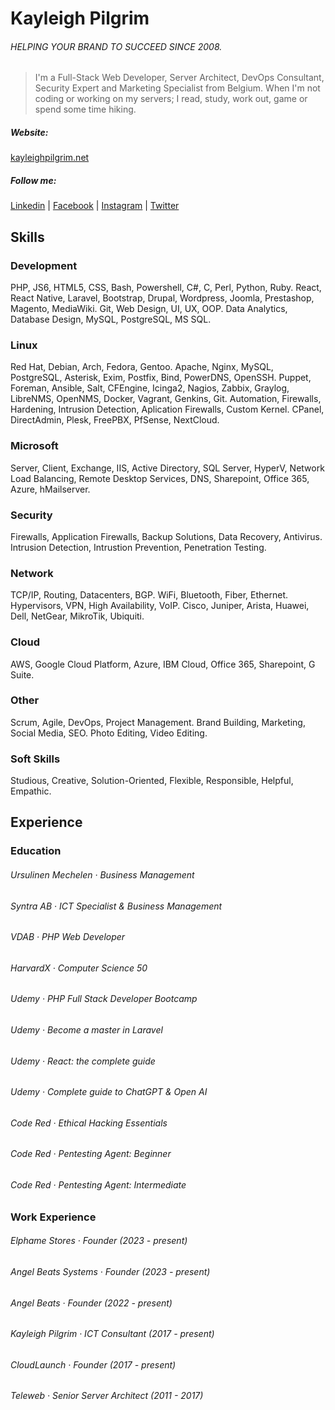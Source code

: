 # Kayleigh Pilgrim
###### HELPING YOUR BRAND TO SUCCEED SINCE 2008.
> I'm a Full-Stack Web Developer, Server Architect, DevOps Consultant, Security Expert and Marketing Specialist from Belgium. 
> When I'm not coding or working on my servers; I read, study, work out, game or spend some time hiking.

##### Website:
[kayleighpilgrim.net](https://kayleighpilgrim.net)
##### Follow me:
[Linkedin](https://www.linkedin.com/in/kayleigh-pilgrim/) |
[Facebook](https://www.facebook.com/www.kayleighpilgrim.net) |
[Instagram](https://www.instagram.com/www_kayleighpilgrim_net/) |
[Twitter](https://twitter.com/Kayleigh_Pil)

## Skills
### Development
PHP, JS6, HTML5, CSS, Bash, Powershell, C#, C, Perl, Python, Ruby. React, React Native, Laravel, Bootstrap, Drupal, Wordpress, Joomla, Prestashop, Magento, MediaWiki. Git, Web Design, UI, UX, OOP. Data Analytics, Database Design, MySQL, PostgreSQL, MS SQL.
### Linux
Red Hat, Debian, Arch, Fedora, Gentoo. Apache, Nginx, MySQL, PostgreSQL, Asterisk, Exim, Postfix, Bind, PowerDNS, OpenSSH. Puppet, Foreman, Ansible, Salt, CFEngine, Icinga2, Nagios, Zabbix, Graylog, LibreNMS, OpenNMS, Docker, Vagrant, Genkins, Git. Automation, Firewalls, Hardening, Intrusion Detection, Aplication Firewalls, Custom Kernel. CPanel, DirectAdmin, Plesk, FreePBX, PfSense, NextCloud.
### Microsoft
Server, Client, Exchange, IIS, Active Directory, SQL Server, HyperV, Network Load Balancing, Remote Desktop Services, DNS, Sharepoint, Office 365, Azure, hMailserver.
### Security
Firewalls, Application Firewalls, Backup Solutions, Data Recovery, Antivirus. Intrusion Detection, Intrustion Prevention, Penetration Testing.
### Network
TCP/IP, Routing, Datacenters, BGP. WiFi, Bluetooth, Fiber, Ethernet. Hypervisors, VPN, High Availability, VoIP. Cisco, Juniper, Arista, Huawei, Dell, NetGear, MikroTik, Ubiquiti.
### Cloud
AWS, Google Cloud Platform, Azure, IBM Cloud, Office 365, Sharepoint, G Suite.
### Other
Scrum, Agile, DevOps, Project Management. Brand Building, Marketing, Social Media, SEO. Photo Editing, Video Editing.
### Soft Skills
Studious, Creative, Solution-Oriented, Flexible, Responsible, Helpful, Empathic.

## Experience
### Education
###### Ursulinen Mechelen · Business Management
###### Syntra AB · ICT Specialist & Business Management
###### VDAB · PHP Web Developer
###### HarvardX · Computer Science 50
###### Udemy · PHP Full Stack Developer Bootcamp
###### Udemy · Become a master in Laravel
###### Udemy · React: the complete guide
###### Udemy · Complete guide to ChatGPT & Open AI
###### Code Red · Ethical Hacking Essentials
###### Code Red · Pentesting Agent: Beginner
###### Code Red · Pentesting Agent: Intermediate
### Work Experience
###### Elphame Stores · Founder (2023 - present)
###### Angel Beats Systems · Founder (2023 - present)
###### Angel Beats · Founder (2022 - present)
###### Kayleigh Pilgrim · ICT Consultant (2017 - present)
###### CloudLaunch · Founder (2017 - present)
###### Teleweb · Senior Server Architect (2011 - 2017)
